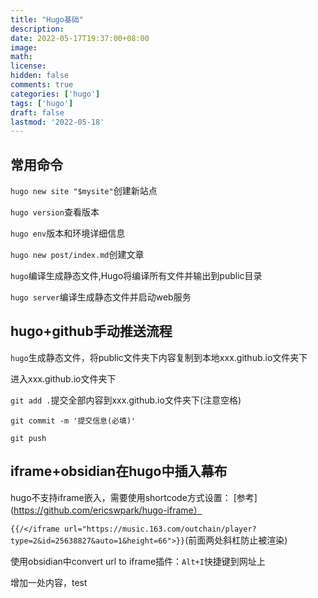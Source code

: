 ```yaml
---
title: "Hugo基础"
description: 
date: 2022-05-17T19:37:00+08:00
image: 
math: 
license: 
hidden: false
comments: true
categories: ['hugo']
tags: ['hugo']
draft: false
lastmod: '2022-05-18'
---
```

## 常用命令 
`hugo new site "$mysite"`创建新站点

`hugo version`查看版本
 
`hugo env`版本和环境详细信息
 
`hugo new post/index.md`创建文章

`hugo`编译生成静态文件,Hugo将编译所有文件并输出到public目录

`hugo server`编译生成静态文件并启动web服务

## hugo+github手动推送流程
`hugo`生成静态文件，将public文件夹下内容复制到本地xxx.github.io文件夹下

进入xxx.github.io文件夹下

`git add .`提交全部内容到xxx.github.io文件夹下(注意空格)

`git commit -m '提交信息(必填)'`

`git push`

## iframe+obsidian在hugo中插入幕布
hugo不支持iframe嵌入，需要使用shortcode方式设置：
[参考](https://github.com/ericswpark/hugo-iframe）

``{{/</iframe url="https://music.163.com/outchain/player?type=2&id=25638827&auto=1&height=66">}}``(前面两处斜杠防止被渲染)

使用obsidian中convert url to iframe插件：`Alt+I`快捷键到网址上

增加一处内容，test



